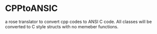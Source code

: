 # CPPtoANSIC
a rose translator to convert cpp codes to ANSI C code. All classes will be converted to C style structs with no memeber functions.
